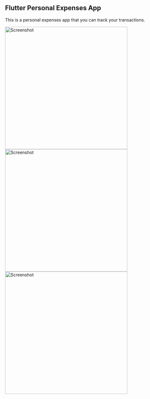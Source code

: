 

 ## Flutter Personal Expenses App


This is a personal expenses app that you can track your transactions.

<img src="https://web.whatsapp.com/f36cfc92-a4b6-4e30-b1c7-26f00a9fcf90" height="400" alt="Screenshot"/><img src="https://user-images.githubusercontent.com/92879108/224559609-df3f9a0d-a5f2-424e-8d84-24b001fb23fe.png
" height="400" alt="Screenshot"/><img src="https://user-images.githubusercontent.com/92879108/224559623-61c30237-28c5-46d3-a027-f835ca381afc.png
" height="400" alt="Screenshot"/>

